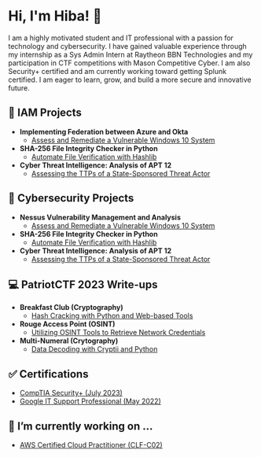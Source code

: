 <h1>Hi, I'm Hiba! 👋</h1>
I am a highly motivated student and IT professional with a passion for technology and cybersecurity. I have gained valuable experience through my internship as a Sys Admin Intern at Raytheon BBN Technologies and my participation in CTF competitions with Mason Competitive Cyber. I am also Security+ certified and am currently working toward getting Splunk certified. I am eager to learn, grow, and build a more secure and innovative future. 

<h2>🔑 IAM Projects</h2>

- <b>Implementing Federation between Azure and Okta </b> 
  - [Assess and Remediate a Vulnerable Windows 10 System](https://github.com/hibahmad30/AzureOktaFederation)
- <b>SHA-256 File Integrity Checker in Python </b>
  - [Automate File Verification with Hashlib](https://github.com/hibahmad30/FileIntegrityChecker/)
- <b>Cyber Threat Intelligence: Analysis of APT 12 </b>
  - [Assessing the TTPs of a State-Sponsored Threat Actor](https://github.com/hibahmad30/APT12Analysis)


<h2>🔐 Cybersecurity Projects</h2>

- <b>Nessus Vulnerability Management and Analysis </b> 
  - [Assess and Remediate a Vulnerable Windows 10 System](https://github.com/hibahmad30/NessusVulnManagement)
- <b>SHA-256 File Integrity Checker in Python </b>
  - [Automate File Verification with Hashlib](https://github.com/hibahmad30/FileIntegrityChecker/)
- <b>Cyber Threat Intelligence: Analysis of APT 12 </b>
  - [Assessing the TTPs of a State-Sponsored Threat Actor](https://github.com/hibahmad30/APT12Analysis)

<h2>💻 PatriotCTF 2023 Write-ups </h2>

- <b>Breakfast Club (Cryptography) </b>
  - [Hash Cracking with Python and Web-based Tools](https://github.com/hibahmad30/BreakfastClubCTF/)
- <b>Rouge Access Point (OSINT) </b> 
  - [Utilizing OSINT Tools to Retrieve Network Credentials](https://github.com/hibahmad30/RougeAccessPointCTF)
- <b>Multi-Numeral (Crytography) </b>
  - [Data Decoding with Cryptii and Python](https://github.com/hibahmad30/MultiNumeralCTF)

<h2>✅ Certifications </h2>

- [CompTIA Security+ (July 2023)](https://www.credly.com/badges/d56d4ad1-9aee-4157-bb54-5c0ef0918b14/public_url)
- [Google IT Support Professional (May 2022)](https://coursera.org/share/06a1535f821a4e59c3df0db2ced95cf6)

<h2>📝 I’m currently working on ... </h2>

- [AWS Certified Cloud Practitioner (CLF-C02)](https://aws.amazon.com/certification/certified-cloud-practitioner/)

<!--

Here are some ideas to get you started:

- 🔭 I’m currently working on ...
- 🌱 I’m currently learning ...
- 👯 I’m looking to collaborate on ...
- 🤔 I’m looking for help with ...
- 💬 Ask me about ...
- 📫 How to reach me: ...
- 😄 Pronouns: ...
- ⚡ Fun fact: ...
-->

